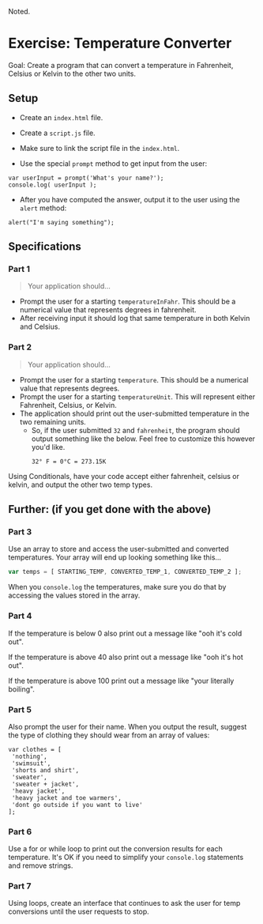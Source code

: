 Noted.
# Exercise: Temperature Converter

Goal: Create a program that can convert a temperature in Fahrenheit, Celsius or Kelvin to the other two units.

## Setup

* Create an `index.html` file.
* Create a `script.js` file.
* Make sure to link the script file in the `index.html`.

* Use the special `prompt` method to get input from the user:

```
var userInput = prompt('What's your name?');
console.log( userInput );
```
* After you have computed the answer, output it to the user using the `alert` method:

```
alert("I'm saying something");
```

## Specifications

### Part 1

> Your application should...

* Prompt the user for a starting `temperatureInFahr`. This should be a numerical value that represents degrees in fahrenheit.
* After receiving input it should log that same temperature in both Kelvin and Celsius.

### Part 2

> Your application should...

* Prompt the user for a starting `temperature`. This should be a numerical value that represents degrees.
* Prompt the user for a starting `temperatureUnit`. This will represent either Fahrenheit, Celsius, or Kelvin.
* The application should print out the user-submitted temperature in the two remaining units.
  * So, if the user submitted `32` and `fahrenheit`, the program should output something like the below. Feel free to customize this however you'd like.
    ```text
    32° F = 0°C = 273.15K
    ```

Using Conditionals, have your code accept either fahrenheit, celsius or kelvin, and output the other two temp types.

## Further: (if you get done with the above)

### Part 3

Use an array to store and access the user-submitted and converted temperatures. Your array will end up looking something like this...

```js
var temps = [ STARTING_TEMP, CONVERTED_TEMP_1, CONVERTED_TEMP_2 ];
```

When you `console.log` the temperatures, make sure you do that by accessing the values stored in the array.

### Part 4
If the temperature is below 0 also print out a message like "ooh it's cold out".

If the temperature is above 40 also print out a message like "ooh it's hot out".

If the temperature is above 100 print out a message like "your literally boiling".

### Part 5
Also prompt the user for their name. When you output the result, suggest the type of clothing they should wear from an array of values:

```
var clothes = [
 'nothing',
 'swimsuit',
 'shorts and shirt',
 'sweater',
 'sweater + jacket',
 'heavy jacket',
 'heavy jacket and toe warmers',
 'dont go outside if you want to live'
];
```

### Part 6
Use a for or while loop to print out the conversion results for each temperature. It's OK if you need to simplify your `console.log` statements and remove strings.

### Part 7

Using loops, create an interface that continues to ask the user for temp conversions until the user requests to stop.

